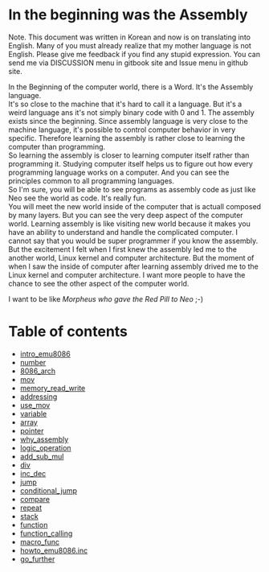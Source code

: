 # In the beginning was the Assembly

Note. This document was written in Korean and now is on translating into English. Many of you must already realize that my mother language is not English. Please give me feedback if you find any stupid expression. You can send me via DISCUSSION menu in gitbook site and Issue menu in github site.


In the Beginning of the computer world, there is a Word. It's the Assembly language.  
It's so close to the machine that it's hard to call it a language.
But it's a weird language ans it's not simply binary code with 0 and 1.
The assembly exists since the beginning.
Since assembly language is very close to the machine language, it's possible to control computer behavior in very specific.
Therefore learning the assembly is rather close to learning the computer than programming.  
So learning the assembly is closer to learning computer itself rather than programming it.
Studying computer itself helps us to figure out how every programming language works on a computer.
And you can see the principles common to all programming languages.  
So I'm sure, you will be able to see programs as assembly code as just like Neo see the world as code.
It's really fun.  
You will meet the new world inside of the computer that is actuall composed by many layers.
But you can see the very deep aspect of the computer world.
Learning assembly is like visiting new world because it makes you have an ability to understand and handle the complicated computer.
I cannot say that you would be super programmer if you know the assembly.  
But the excitement I felt when I first knew the assembly led me to the another world, Linux kernel and computer architecture. 
But the moment of when I saw the inside of computer after learning assembly drived me to the Linux kernel and computer architecture.
I want more people to have the chance to see the other aspect of the computer world.

I want to be like _Morpheus who gave the Red Pill to Neo_ ;-\)



# Table of contents

* [intro\_emu8086](introemu8086.md)
* [number](number.md)
* [8086\_arch](8086arch.md)
* [mov](mov.md)
* [memory\_read\_write](memoryreadwrite.md)
* [addressing](addressing.md)
* [use\_mov](usemov.md)
* [variable](variable.md)
* [array](array.md)
* [pointer](pointer.md)
* [why\_assembly](whyassembly.md)
* [logic\_operation](logicoperation.md)
* [add\_sub\_mul](addsubmul.md)
* [div](div.md)
* [inc\_dec](incdec.md)
* [jump](jump.md)
* [conditional\_jump](conditionaljump.md)
* [compare](compare.md)
* [repeat](repeat.md)
* [stack](stack.md)
* [function](function.md)
* [function\_calling](functioncalling.md)
* [macro\_func](macrofunc.md)
* [howto\_emu8086.inc](howtoemu8086inc.md)
* [go\_further](gofurther.md)



